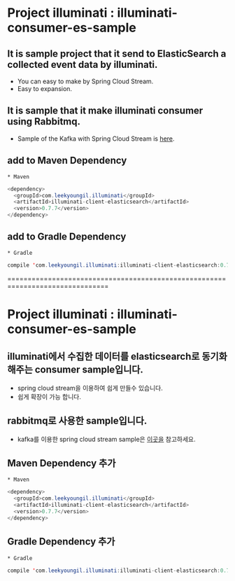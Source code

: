  
# Project illuminati : illuminati-consumer-es-sample

## It is sample project that it send to ElasticSearch a collected event data by illuminati.
 * You can easy to make by Spring Cloud Stream.
 * Easy to expansion.
 
## It is sample that it make illuminati consumer using Rabbitmq.
 * Sample of the Kafka with Spring Cloud Stream is [here](https://github.com/LeeKyoungIl/SpringCamp2017). 
 
## add to Maven Dependency
    * Maven
    
```java
<dependency>
  <groupId>com.leekyoungil.illuminati</groupId>
  <artifactId>illuminati-client-elasticsearch</artifactId>
  <version>0.7.7</version>
</dependency>
```

## add to Gradle Dependency
    * Gradle
    
```java
compile 'com.leekyoungil.illuminati:illuminati-client-elasticsearch:0.7.7'
```


===============================================================================
 
# Project illuminati : illuminati-consumer-es-sample

## illuminati에서 수집한 데이터를 elasticsearch로 동기화 해주는 consumer sample입니다.
 * spring cloud stream을 이용하여 쉽게 만들수 있습니다.
 * 쉽게 확장이 가능 합니다.
 
## rabbitmq로 사용한 sample입니다. 
 * kafka를 이용한 spring cloud stream sample은 [이곳을](https://github.com/LeeKyoungIl/SpringCamp2017) 참고하세요. 
 
## Maven Dependency 추가 
    * Maven
    
```java
<dependency>
  <groupId>com.leekyoungil.illuminati</groupId>
  <artifactId>illuminati-client-elasticsearch</artifactId>
  <version>0.7.7</version>
</dependency>
```

## Gradle Dependency 추가 
    * Gradle
    
```java
compile 'com.leekyoungil.illuminati:illuminati-client-elasticsearch:0.7.7'
```
